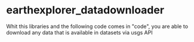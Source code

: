 # earthexplorer_datadownloader
Whit this libraries and the following code comes in "code", you are able to download any data that is available in datasets via usgs API
